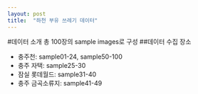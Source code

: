 ```yaml
---
layout: post
title:  "하천 부유 쓰레기 데이터"
---
```


#데이터 소개
총 100장의 sample images로 구성
##데이터 수집 장소
* 충주천: sample01-24, sample50-100
* 충주 자택: sample25-30
* 잠실 롯데월드: sample31-40
* 충주 금곡소류지: sample41-49
